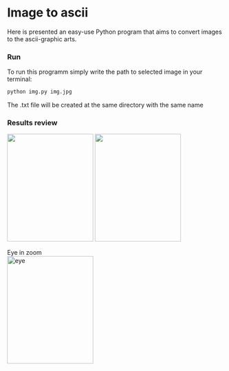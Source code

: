 # Image to ascii
Here is presented an easy-use Python program that aims to convert images to the ascii-graphic arts.
### Run
To run this programm simply write the path to selected image in your terminal:
```bash
python img.py img.jpg
```
The .txt file will be created at the same directory with the same name
### Results review
<p><img src="D:\Programming\client-server\img.jpg" width="200" height="250">
<img src="D:\Programming\client-server\txt_image.png" width="200" height="250">
<figcaption>Eye in zoom</figcaption>
<img src="D:\Programming\client-server\eye.png" width="200" height="250" alt="eye">

